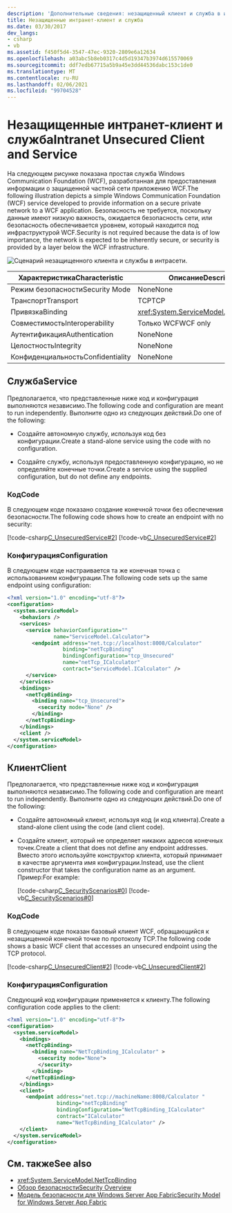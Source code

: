 ```yaml
---
description: 'Дополнительные сведения: незащищенный клиент и служба в интрасети'
title: Незащищенные интранет-клиент и служба
ms.date: 03/30/2017
dev_langs:
- csharp
- vb
ms.assetid: f450f5d4-3547-47ec-9320-2809e6a12634
ms.openlocfilehash: a03abc5b8eb0317c4d5d19347b3974d615570069
ms.sourcegitcommit: ddf7edb67715a5b9a45e3dd44536dabc153c1de0
ms.translationtype: MT
ms.contentlocale: ru-RU
ms.lasthandoff: 02/06/2021
ms.locfileid: "99704528"
---
```

# <a name="intranet-unsecured-client-and-service"></a><span data-ttu-id="8db7d-103">Незащищенные интранет-клиент и служба</span><span class="sxs-lookup"><span data-stu-id="8db7d-103">Intranet Unsecured Client and Service</span></span>

<span data-ttu-id="8db7d-104">На следующем рисунке показана простая служба Windows Communication Foundation (WCF), разработанная для предоставления информации о защищенной частной сети приложению WCF.</span><span class="sxs-lookup"><span data-stu-id="8db7d-104">The following illustration depicts a simple Windows Communication Foundation (WCF) service developed to provide information on a secure private network to a WCF application.</span></span> <span data-ttu-id="8db7d-105">Безопасность не требуется, поскольку данные имеют низкую важность, ожидается безопасность сети, или безопасность обеспечивается уровнем, который находится под инфраструктурой WCF.</span><span class="sxs-lookup"><span data-stu-id="8db7d-105">Security is not required because the data is of low importance, the network is expected to be inherently secure, or security is provided by a layer below the WCF infrastructure.</span></span>  
  
 ![Сценарий незащищенного клиента и службы в интрасети.](./media/intranet-unsecured-client-and-service/unsecured-web-client-service.gif)  
  
|<span data-ttu-id="8db7d-107">Характеристика</span><span class="sxs-lookup"><span data-stu-id="8db7d-107">Characteristic</span></span>|<span data-ttu-id="8db7d-108">Описание</span><span class="sxs-lookup"><span data-stu-id="8db7d-108">Description</span></span>|  
|--------------------|-----------------|  
|<span data-ttu-id="8db7d-109">Режим безопасности</span><span class="sxs-lookup"><span data-stu-id="8db7d-109">Security Mode</span></span>|<span data-ttu-id="8db7d-110">None</span><span class="sxs-lookup"><span data-stu-id="8db7d-110">None</span></span>|  
|<span data-ttu-id="8db7d-111">Транспорт</span><span class="sxs-lookup"><span data-stu-id="8db7d-111">Transport</span></span>|<span data-ttu-id="8db7d-112">TCP</span><span class="sxs-lookup"><span data-stu-id="8db7d-112">TCP</span></span>|  
|<span data-ttu-id="8db7d-113">Привязка</span><span class="sxs-lookup"><span data-stu-id="8db7d-113">Binding</span></span>|<xref:System.ServiceModel.NetTcpBinding>|  
|<span data-ttu-id="8db7d-114">Совместимость</span><span class="sxs-lookup"><span data-stu-id="8db7d-114">Interoperability</span></span>|<span data-ttu-id="8db7d-115">Только WCF</span><span class="sxs-lookup"><span data-stu-id="8db7d-115">WCF only</span></span>|  
|<span data-ttu-id="8db7d-116">Аутентификация</span><span class="sxs-lookup"><span data-stu-id="8db7d-116">Authentication</span></span>|<span data-ttu-id="8db7d-117">None</span><span class="sxs-lookup"><span data-stu-id="8db7d-117">None</span></span>|  
|<span data-ttu-id="8db7d-118">Целостность</span><span class="sxs-lookup"><span data-stu-id="8db7d-118">Integrity</span></span>|<span data-ttu-id="8db7d-119">None</span><span class="sxs-lookup"><span data-stu-id="8db7d-119">None</span></span>|  
|<span data-ttu-id="8db7d-120">Конфиденциальность</span><span class="sxs-lookup"><span data-stu-id="8db7d-120">Confidentiality</span></span>|<span data-ttu-id="8db7d-121">None</span><span class="sxs-lookup"><span data-stu-id="8db7d-121">None</span></span>|  
  
## <a name="service"></a><span data-ttu-id="8db7d-122">Служба</span><span class="sxs-lookup"><span data-stu-id="8db7d-122">Service</span></span>  

 <span data-ttu-id="8db7d-123">Предполагается, что представленные ниже код и конфигурация выполняются независимо.</span><span class="sxs-lookup"><span data-stu-id="8db7d-123">The following code and configuration are meant to run independently.</span></span> <span data-ttu-id="8db7d-124">Выполните одно из следующих действий.</span><span class="sxs-lookup"><span data-stu-id="8db7d-124">Do one of the following:</span></span>  
  
- <span data-ttu-id="8db7d-125">Создайте автономную службу, используя код без конфигурации.</span><span class="sxs-lookup"><span data-stu-id="8db7d-125">Create a stand-alone service using the code with no configuration.</span></span>  
  
- <span data-ttu-id="8db7d-126">Создайте службу, используя предоставленную конфигурацию, но не определяйте конечные точки.</span><span class="sxs-lookup"><span data-stu-id="8db7d-126">Create a service using the supplied configuration, but do not define any endpoints.</span></span>  
  
### <a name="code"></a><span data-ttu-id="8db7d-127">Код</span><span class="sxs-lookup"><span data-stu-id="8db7d-127">Code</span></span>  

 <span data-ttu-id="8db7d-128">В следующем коде показано создание конечной точки без обеспечения безопасности.</span><span class="sxs-lookup"><span data-stu-id="8db7d-128">The following code shows how to create an endpoint with no security:</span></span>  
  
 [!code-csharp[C_UnsecuredService#2](../../../../samples/snippets/csharp/VS_Snippets_CFX/c_unsecuredservice/cs/source.cs#2)]
 [!code-vb[C_UnsecuredService#2](../../../../samples/snippets/visualbasic/VS_Snippets_CFX/c_unsecuredservice/vb/source.vb#2)]  
  
### <a name="configuration"></a><span data-ttu-id="8db7d-129">Конфигурация</span><span class="sxs-lookup"><span data-stu-id="8db7d-129">Configuration</span></span>  

 <span data-ttu-id="8db7d-130">В следующем коде настраивается та же конечная точка с использованием конфигурации.</span><span class="sxs-lookup"><span data-stu-id="8db7d-130">The following code sets up the same endpoint using configuration:</span></span>  
  
```xml  
<?xml version="1.0" encoding="utf-8"?>  
<configuration>  
  <system.serviceModel>  
    <behaviors />  
    <services>  
      <service behaviorConfiguration=""
               name="ServiceModel.Calculator">  
        <endpoint address="net.tcp://localhost:8008/Calculator"
                  binding="netTcpBinding"  
                  bindingConfiguration="tcp_Unsecured"
                  name="netTcp_ICalculator"  
                  contract="ServiceModel.ICalculator" />  
      </service>  
    </services>  
    <bindings>  
      <netTcpBinding>  
        <binding name="tcp_Unsecured">  
          <security mode="None" />  
        </binding>  
      </netTcpBinding>  
    </bindings>  
    <client />  
  </system.serviceModel>  
</configuration>  
```  
  
## <a name="client"></a><span data-ttu-id="8db7d-131">Клиент</span><span class="sxs-lookup"><span data-stu-id="8db7d-131">Client</span></span>  

 <span data-ttu-id="8db7d-132">Предполагается, что представленные ниже код и конфигурация выполняются независимо.</span><span class="sxs-lookup"><span data-stu-id="8db7d-132">The following code and configuration are meant to run independently.</span></span> <span data-ttu-id="8db7d-133">Выполните одно из следующих действий.</span><span class="sxs-lookup"><span data-stu-id="8db7d-133">Do one of the following:</span></span>  
  
- <span data-ttu-id="8db7d-134">Создайте автономный клиент, используя код (и код клиента).</span><span class="sxs-lookup"><span data-stu-id="8db7d-134">Create a stand-alone client using the code (and client code).</span></span>  
  
- <span data-ttu-id="8db7d-135">Создайте клиент, который не определяет никаких адресов конечных точек.</span><span class="sxs-lookup"><span data-stu-id="8db7d-135">Create a client that does not define any endpoint addresses.</span></span> <span data-ttu-id="8db7d-136">Вместо этого используйте конструктор клиента, который принимает в качестве аргумента имя конфигурации.</span><span class="sxs-lookup"><span data-stu-id="8db7d-136">Instead, use the client constructor that takes the configuration name as an argument.</span></span> <span data-ttu-id="8db7d-137">Пример:</span><span class="sxs-lookup"><span data-stu-id="8db7d-137">For example:</span></span>  
  
     [!code-csharp[C_SecurityScenarios#0](../../../../samples/snippets/csharp/VS_Snippets_CFX/c_securityscenarios/cs/source.cs#0)]
     [!code-vb[C_SecurityScenarios#0](../../../../samples/snippets/visualbasic/VS_Snippets_CFX/c_securityscenarios/vb/source.vb#0)]  
  
### <a name="code"></a><span data-ttu-id="8db7d-138">Код</span><span class="sxs-lookup"><span data-stu-id="8db7d-138">Code</span></span>  

 <span data-ttu-id="8db7d-139">В следующем коде показан базовый клиент WCF, обращающийся к незащищенной конечной точке по протоколу TCP.</span><span class="sxs-lookup"><span data-stu-id="8db7d-139">The following code shows a basic WCF client that accesses an unsecured endpoint using the TCP protocol.</span></span>  
  
 [!code-csharp[C_UnsecuredClient#2](../../../../samples/snippets/csharp/VS_Snippets_CFX/c_unsecuredclient/cs/source.cs#2)]
 [!code-vb[C_UnsecuredClient#2](../../../../samples/snippets/visualbasic/VS_Snippets_CFX/c_unsecuredclient/vb/source.vb#2)]  
  
### <a name="configuration"></a><span data-ttu-id="8db7d-140">Конфигурация</span><span class="sxs-lookup"><span data-stu-id="8db7d-140">Configuration</span></span>  

 <span data-ttu-id="8db7d-141">Следующий код конфигурации применяется к клиенту.</span><span class="sxs-lookup"><span data-stu-id="8db7d-141">The following configuration code applies to the client:</span></span>  
  
```xml  
<?xml version="1.0" encoding="utf-8"?>  
<configuration>  
  <system.serviceModel>  
    <bindings>  
      <netTcpBinding>  
        <binding name="NetTcpBinding_ICalculator" >  
          <security mode="None">  
          </security>  
        </binding>  
      </netTcpBinding>  
    </bindings>  
    <client>  
      <endpoint address="net.tcp://machineName:8008/Calculator "  
                binding="netTcpBinding"
                bindingConfiguration="NetTcpBinding_ICalculator"  
                contract="ICalculator"
                name="NetTcpBinding_ICalculator" />  
    </client>  
  </system.serviceModel>  
</configuration>  
```  
  
## <a name="see-also"></a><span data-ttu-id="8db7d-142">См. также</span><span class="sxs-lookup"><span data-stu-id="8db7d-142">See also</span></span>

- <xref:System.ServiceModel.NetTcpBinding>
- [<span data-ttu-id="8db7d-143">Обзор безопасности</span><span class="sxs-lookup"><span data-stu-id="8db7d-143">Security Overview</span></span>](security-overview.md)
- <span data-ttu-id="8db7d-144">[Модель безопасности для Windows Server App Fabric](/previous-versions/appfabric/ee677202(v=azure.10))</span><span class="sxs-lookup"><span data-stu-id="8db7d-144">[Security Model for Windows Server App Fabric](/previous-versions/appfabric/ee677202(v=azure.10))</span></span>
